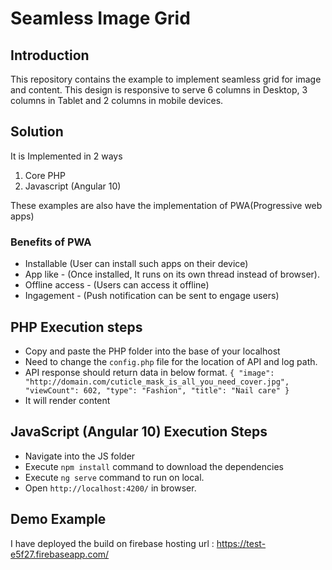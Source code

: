 
# Seamless Image Grid

## Introduction
This repository contains the example to implement seamless grid for image and content. This design is responsive to serve 6 columns in Desktop, 3 columns in Tablet and 2 columns in mobile devices.

## Solution
It is Implemented in 2 ways
 1. Core PHP
 2. Javascript (Angular 10)

These examples are also have the implementation of PWA(Progressive web apps)
### Benefits of PWA
- Installable (User can install such apps on their device) 
- App like - (Once installed, It runs on its own thread instead of browser).
- Offline access - (Users can access it offline)
- Ingagement - (Push notification can be sent to engage users)

## PHP Execution steps
 - Copy and paste the PHP folder into the base of your localhost
 - Need to change the `config.php` file for the location of API and log path.
 - API response should return data in below format.
	`{
	"image": "http://domain.com/cuticle_mask_is_all_you_need_cover.jpg",
"viewCount": 602,
"type": "Fashion",
"title": "Nail care"
 }`
 - It will render content

## JavaScript (Angular 10) Execution Steps
- Navigate into the JS folder
- Execute `npm install` command to download the dependencies
- Execute `ng serve` command to run on local.
- Open `http://localhost:4200/` in browser.

## Demo Example

I have deployed the build on firebase hosting 
url : https://test-e5f27.firebaseapp.com/
